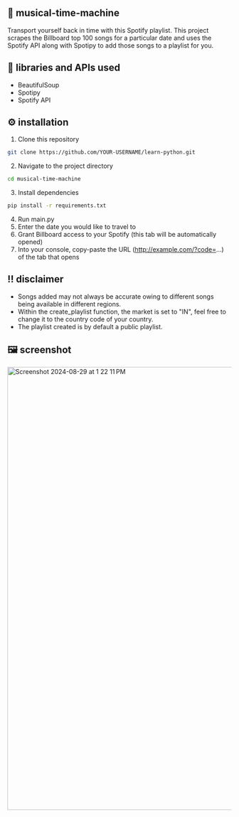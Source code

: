 ## 🎵 musical-time-machine
Transport yourself back in time with this Spotify playlist. This project scrapes the Billboard top 100 songs for a particular date and uses the Spotify API along with Spotipy to add those songs to a playlist for you.

## 🧰 libraries and APIs used
- BeautifulSoup
- Spotipy
- Spotify API

## ⚙️ installation 
1. Clone this repository
```bash
git clone https://github.com/YOUR-USERNAME/learn-python.git
```
2. Navigate to the project directory
```bash
cd musical-time-machine
```
3. Install dependencies
```bash
pip install -r requirements.txt
```
4. Run main.py
5. Enter the date you would like to travel to
6. Grant Billboard access to your Spotify (this tab will be automatically opened)
7. Into your console, copy-paste the URL (http://example.com/?code=...) of the tab that opens

## ‼️ disclaimer
- Songs added may not always be accurate owing to different songs being available in different regions.
- Within the create_playlist function, the market is set to "IN", feel free to change it to the country code of your country.
- The playlist created is by default a public playlist.

## 🖼️ screenshot
<img width="997" alt="Screenshot 2024-08-29 at 1 22 11 PM" src="https://github.com/user-attachments/assets/1a054918-d940-41db-96af-ae0cf99f50ab">
